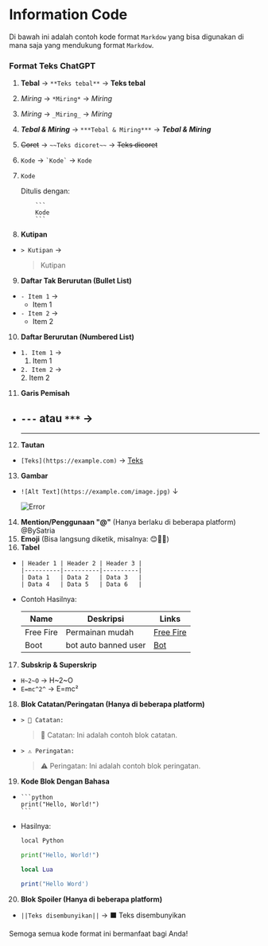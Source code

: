 # Information Code  

Di bawah ini adalah contoh kode format `Markdow` yang bisa digunakan di mana saja yang mendukung format `Markdow`. 

### Format Teks ChatGPT  

1. **Tebal** → `**Teks tebal**` → **Teks tebal**  
2. *Miring* → `*Miring*` → *Miring*  
3. _Miring_ → `_Miring_` → _Miring_  
4. ***Tebal & Miring*** → `***Tebal & Miring***` → ***Tebal & Miring***  
5. ~~Coret~~ → `~~Teks dicoret~~` → ~~Teks dicoret~~  
6. `Kode` → `` `Kode` `` → `Kode`  
7. ```
   Kode
   ```
   Ditulis dengan:
   
   ```
       ```
       Kode
       ```
   ```
9. **Kutipan**  
- `> Kutipan` →  
  > Kutipan  
9. **Daftar Tak Berurutan (Bullet List)**  
- `- Item 1` →  
  - Item 1  
- `- Item 2` →  
  - Item 2  
10. **Daftar Berurutan (Numbered List)**  
 - `1. Item 1` →  
   1. Item 1  
 - `2. Item 2` →  
   2. Item 2  
11. **Garis Pemisah**  
 - `---` atau `***` →  
   ---  
   ***  
12. **Tautan**  
 - `[Teks](https://example.com)` → [Teks](https://example.com)  
13. **Gambar**  
 - `![Alt Text](https://example.com/image.jpg)`  ↓

    ![Error](https://exampe.com/image.jpg)

14. **Mention/Penggunaan "@"** (Hanya berlaku di beberapa platform) @BySatria 
15. **Emoji** (Bisa langsung diketik, misalnya: 😊🚀🔥)  
16. **Tabel**  
 -  
   ```
   | Header 1 | Header 2 | Header 3 |
   |----------|----------|----------|
   | Data 1   | Data 2   | Data 3   |
   | Data 4   | Data 5   | Data 6   |
   ```
 - Contoh Hasilnya:

   | Name | Deskripsi | Links |
   |------|-----------|-------|
   | Free Fire | Permainan mudah | [Free Fire](https://freefire.com) |
   | Boot | bot auto banned user | [Bot](https://bot.com) |

17. **Subskrip & Superskrip**  
 - `H~2~O` → H~2~O  
 - `E=mc^2^` → E=mc²  
18. **Blok Catatan/Peringatan (Hanya di beberapa platform)**  
 - `> 📌 Catatan:`  
   > 📌 Catatan: Ini adalah contoh blok catatan.  
 - `> ⚠️ Peringatan:`  
   > ⚠️ Peringatan: Ini adalah contoh blok peringatan.  
19. **Kode Blok Dengan Bahasa**  
 -  
   ````  
   ```python  
   print("Hello, World!")  
   ```  
   ````
 - Hasilnya:  
   ```python
   local Python
   
   print("Hello, World!")  
   ```

   ```lua  
   local Lua
   
   print("Hello Word')
   ```
20. **Blok Spoiler (Hanya di beberapa platform)**  
 - `||Teks disembunyikan||` → ⬛ Teks disembunyikan  

Semoga semua kode format ini bermanfaat bagi Anda!  

